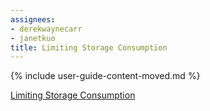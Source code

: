 ```yaml
---
assignees:
- derekwaynecarr
- janetkuo
title: Limiting Storage Consumption
---
```


{% include user-guide-content-moved.md %}

[Limiting Storage Consumption](/docs/tasks/administer-cluster/limit-storage-consumption/)

